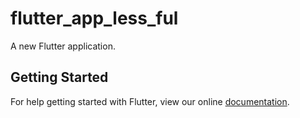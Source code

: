 # flutter_app_less_ful

A new Flutter application.

## Getting Started

For help getting started with Flutter, view our online
[documentation](https://flutter.io/).
